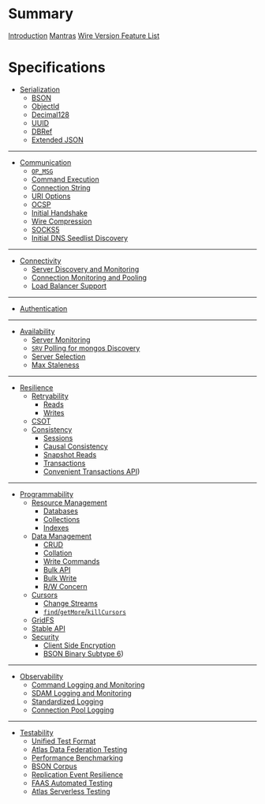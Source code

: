# Summary

[Introduction](README.md)
[Mantras](driver-mantras.md)
[Wire Version Feature List](wireversion-featurelist/wireversion-featurelist.md)

# Specifications

- [Serialization]()
  - [BSON](BSON.md)
  - [ObjectId](bson-objectid/objectid.md)
  - [Decimal128](bson-decimal128/decimal128.md)
  - [UUID](bson-binary-uuid/uuid.md)
  - [DBRef](dbref/dbref.md)
  - [Extended JSON](extended-json/extended-json.md)

---

- [Communication]()
  - [`OP_MSG`](message/OP_MSG.md)
  - [Command Execution](run-command/run-command.md)
  - [Connection String](connection-string/connection-string-spec.md)
  - [URI Options](uri-options/uri-options.md)
  - [OCSP](ocsp-support/ocsp-support.md)
  - [Initial Handshake](mongodb-handshake/handshake.md)
  - [Wire Compression](compression/OP_COMPRESSED.md)
  - [SOCKS5](socks5-support/socks5.md)
  - [Initial DNS Seedlist Discovery](initial-dns-seedlist-discovery/initial-dns-seedlist-discovery.md)

---

- [Connectivity]()
  - [Server Discovery and Monitoring](server-discovery-and-monitoring/server-discovery-and-monitoring.md)
  - [Connection Monitoring and Pooling](connection-monitoring-and-pooling/connection-monitoring-and-pooling.md)
  - [Load Balancer Support](load-balancers/load-balancers.md)

---

- [Authentication](auth/auth.md)

---

- [Availability]()
  - [Server Monitoring](server-discovery-and-monitoring/server-monitoring.md)
  - [`SRV` Polling for mongos Discovery](polling-srv-records-for-mongos-discovery/polling-srv-records-for-mongos-discovery.md)
  - [Server Selection](server-selection/server-selection.md)
  - [Max Staleness](max-staleness/max-staleness.md)

---

- [Resilience]()
  - [Retryability]()
    - [Reads](retryable-reads/retryable-reads.md)
    - [Writes](retryable-writes/retryable-writes.md)
  - [CSOT](client-side-operations-timeout/client-side-operations-timeout.md)
  - [Consistency]()
    - [Sessions](sessions/driver-sessions.md)
    - [Causal Consistency](causal-consistency/causal-consistency.md)
    - [Snapshot Reads](sessions/snapshot-sessions.md)
    - [Transactions](transactions/transactions.md)
    - [Convenient Transactions API](transactions-convenient-api/transactions-convenient-api.md))

---

- [Programmability]()
  - [Resource Management]()
    - [Databases](enumerate-databases/enumerate-databases.md)
    - [Collections](enumerate-collections/enumerate-collections.md)
    - [Indexes](index-management/index-management.md)
  - [Data Management]()
    - [CRUD](crud/crud.md)
    - [Collation](collation/collation.md)
    - [Write Commands](server_write_commands/server_write_commands.md)
    - [Bulk API](driver-bulk-update.md)
    - [Bulk Write](crud/bulk-write.md)
    - [R/W Concern](read-write-concern/read-write-concern.md)
  - [Cursors]()
    - [Change Streams](change-streams/change-streams.md)
    - [`find`/`getMore`/`killCursors`](find_getmore_killcursors_commands/find_getmore_killcursors_commands.md)
  - [GridFS](gridfs/gridfs-spec.md)
  - [Stable API](versioned-api/versioned-api.md)
  - [Security]()
    - [Client Side Encryption](client-side-encryption/client-side-encryption.md)
    - [BSON Binary Subtype 6](bson-binary-encrypted/binary-encrypted.md))

---

- [Observability]()
  - [Command Logging and Monitoring](command-logging-and-monitoring/command-logging-and-monitoring.md)
  - [SDAM Logging and Monitoring](server-discovery-and-monitoring/server-discovery-and-monitoring-logging-and-monitoring.md)
  - [Standardized Logging](logging/logging.md)
  - [Connection Pool Logging](connection-monitoring-and-pooling/connection-monitoring-and-pooling.md)

---

- [Testability]()
  - [Unified Test Format](unified-test-format/unified-test-format.md)
  - [Atlas Data Federation Testing](atlas-data-lake-testing/tests/README.md)
  - [Performance Benchmarking](benchmarking/benchmarking.md)
  - [BSON Corpus](bson-corpus/bson-corpus.md)
  - [Replication Event Resilience](connections-survive-step-down/tests/README.md)
  - [FAAS Automated Testing](faas-automated-testing/faas-automated-testing.md)
  - [Atlas Serverless Testing](serverless-testing/README.md)
